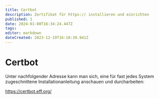 ```yaml
---
title: Certbot
description: Zertifikat für https:// installieren und einrichten
published: 1
date: 2024-01-08T16:34:24.447Z
tags: 
editor: markdown
dateCreated: 2023-12-19T16:10:39.941Z
---
```


# Certbot

Unter nachfolgender Adresse kann man sich, eine für fast jedes System zugeschnittene Installationanleitung anschauen und durcharbeiten:

https://certbot.eff.org/